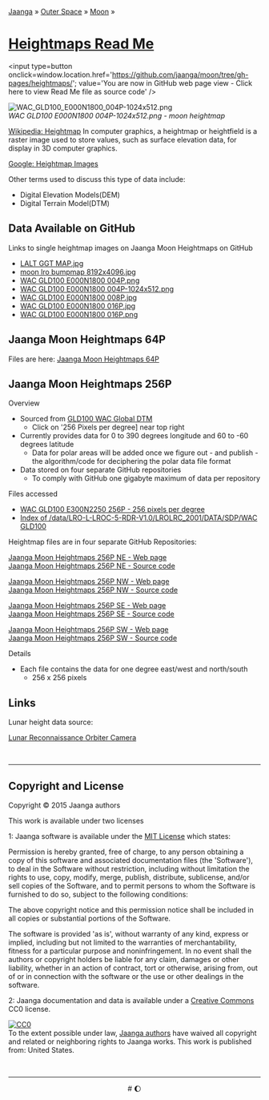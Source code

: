 [Jaanga]( http://jaanga.github.io/ ) &raquo;  [Outer Space]( http://jaanga.github.io/outer-space ) &raquo;  [Moon]( http://jaanga.github.io/moon/ ) &raquo;

[Heightmaps Read Me]( index.html )
===

<span style=display:none; >[You are now in GitHub source code view - click here to view Read Me file as a web page]( http://jaanga.github.io/moon/heightmaps/index.html "View file as a web page." ) </span>
<input type=button onclick=window.location.href='https://github.com/jaanga/moon/tree/gh-pages/heightmaps/'; value='You are now in GitHub web page view - Click here to view Read Me file as source code'  />

<!--
<iframe id=ifr src="iframe-carousel-r2.html" width=100% height=600px >_Sample Jaanga Moon scripts viewable in web page view only_</iframe>  
-->

![WAC_GLD100_E000N1800_004P-1024x512.png]( http://jaanga.github.io/moon/heightmaps/WAC_GLD100_E000N1800_004P-1024x512.png "Moon heightmap" )  
_WAC GLD100 E000N1800 004P-1024x512.png - moon heightmap_

[Wikipedia: Heightmap]( https://en.wikipedia.org/wiki/Heightmap )
In computer graphics, a heightmap or heightfield is a raster image used to store values, such as surface elevation data, for display in 3D computer graphics.

[Google: Heightmap Images]( https://www.google.com/search?q=heightmap&espv=2&biw=1858&bih=995&tbm=isch&tbo=u&source=univ&sa=X&ved=0CBwQsARqFQoTCKbX9tiYz8gCFQPkYwodv_MBcQ )

Other terms used to discuss this type of data include:

* Digital Elevation Models(DEM)
* Digital Terrain Model(DTM)


## Data Available on GitHub

Links to single heightmap images on Jaanga Moon Heightmaps on GitHub

* [LALT GGT MAP.jpg]( http://jaanga.github.io/moon/heightmaps/LALT_GGT_MAP.jpg )
* [moon lro bumpmap 8192x4096.jpg]( http://jaanga.github.io/moon/heightmaps/moon_lro_bumpmap_8192x4096.jpg )
* [WAC GLD100 E000N1800 004P.png]( http://jaanga.github.io/moon/heightmaps/WAC_GLD100_E000N1800_004P.png )
* [WAC GLD100 E000N1800 004P-1024x512.png]( http://jaanga.github.io/moon/heightmaps/WAC_GLD100_E000N1800_004P-1024x512.png )
* [WAC GLD100 E000N1800 008P.jpg]( http://jaanga.github.io/moon/heightmaps/WAC_GLD100_E000N1800_008P.jpg )
* [WAC GLD100 E000N1800 016P.jpg]( http://jaanga.github.io/moon/heightmaps/WAC_GLD100_E000N1800_016P.jpg )
* [WAC GLD100 E000N1800 016P.png]( http://jaanga.github.io/moon/heightmaps/WAC_GLD100_E000N1800_016P.png )

## Jaanga Moon Heightmaps 64P

Files are here: [Jaanga Moon Heightmaps 64P]( https://github.com/jaanga/moon/tree/gh-pages/heightmaps/64p )


## Jaanga Moon Heightmaps 256P

Overview

* Sourced from [GLD100 WAC Global DTM]( http://wms.lroc.asu.edu/lroc/view_rdr/WAC_GLD100 )
	* Click on '256 Pixels per degree] near top right
* Currently provides data for 0 to 390 degrees longitude and 60 to -60 degrees latitude
	* Data for polar areas will be added once we figure out - and publish - the algorithm/code for deciphering the polar data file format
* Data stored on four separate GitHub repositories
	* To comply with GitHub one gigabyte maximum of data per repository

Files accessed

* [WAC GLD100 E300N2250 256P - 256 pixels per degree ]( http://wms.lroc.asu.edu/lroc/view_rdr_product/WAC_GLD100_E300N2250_256P )
* [Index of /data/LRO-L-LROC-5-RDR-V1.0/LROLRC_2001/DATA/SDP/WAC GLD100]( http://lroc.sese.asu.edu/data/LRO-L-LROC-5-RDR-V1.0/LROLRC_2001/DATA/SDP/WAC_GLD100/ )


Heightmap files are in four separate GitHub Repositories: 

[Jaanga Moon Heightmaps 256P NE - Web page]( http://jaanga.github.io/moon-heightmaps-256p-ne/ )  
[Jaanga Moon Heightmaps 256P NE - Source code]( https://github.com/jaanga/moon-heightmaps-256p-ne/ )

[Jaanga Moon Heightmaps 256P NW - Web page]( http://jaanga.github.io/moon-heightmaps-256p-nw/ )  
[Jaanga Moon Heightmaps 256P NW - Source code]( https://github.com/jaanga/moon-heightmaps-256p-nw/ )

[Jaanga Moon Heightmaps 256P SE - Web page]( http://jaanga.github.io/moon-heightmaps-256p-se/ )  
[Jaanga Moon Heightmaps 256P SE - Source code]( https://github.com/jaanga/moon-heightmaps-256p-se/ )

[Jaanga Moon Heightmaps 256P SW - Web page]( http://jaanga.github.io/moon-heightmaps-256p-sw/ )  
[Jaanga Moon Heightmaps 256P SW - Source code]( https://github.com/jaanga/moon-heightmaps-256p-sw/ )


Details
* Each file contains the data for one degree east/west and north/south
	* 256 x 256 pixels

## Links

Lunar height data source:

[Lunar Reconnaissance Orbiter Camera]( http://wms.lroc.asu.edu/lroc/view_rdr/WAC_GLD100 )


<br>
<hr>

## Copyright and License

Copyright © 2015 Jaanga authors

This work is available under two licenses

1: Jaanga software is available under the [MIT License]( http://en.wikipedia.org/wiki/MIT_License) which states:

Permission is hereby granted, free of charge, to any person obtaining a copy of this software and associated documentation files (the 'Software'),
to deal in the Software without restriction, including without limitation the rights to use, copy, modify, merge, publish, distribute, sublicense, and/or sell copies of the Software, and to permit persons to whom the Software is furnished to do so, subject to the following conditions:

The above copyright notice and this permission notice shall be included in all copies or substantial portions of the Software.

The software is provided 'as is', without warranty of any kind, express or implied, including but not limited to the warranties of merchantability, fitness for a particular purpose and noninfringement.
In no event shall the authors or copyright holders be liable for any claim, damages or other liability, whether in an action of contract, tort or otherwise, arising from, out of or in connection with the software or the use or other dealings in the software.


2: Jaanga documentation and data is available under a [Creative Commons]( http://creativecommons.org/ ) CC0 license.

<p xmlns:dct="http://purl.org/dc/terms/" xmlns:vcard="http://www.w3.org/2001/vcard-rdf/3.0#">
<a rel="license" href="http://creativecommons.org/publicdomain/zero/1.0/">
<img src="http://i.creativecommons.org/p/zero/1.0/88x31.png" style="border-style: none;" alt="CC0" />
</a>
<br />
To the extent possible under law, <a rel="dct:publisher" href="http://jaanga.github.io">
<span property="dct:title">Jaanga authors</span></a> have waived all copyright and related or neighboring rights to <span property="dct:title">Jaanga works</span>.
This work is published from: <span property="vcard:Country" datatype="dct:ISO3166" content="US" about="http://jaanga.github.io"> United States</span>.
</p>

<br>
<hr>

<center title="Waxing Gibbous Moon" >
# <a href=javascript:window.scrollTo(0,0); style=text-decoration:none; >&#127764;</a>
</center>